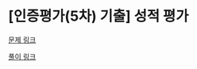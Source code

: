 # [인증평가(5차) 기출] 성적 평가

[문제 링크](https://softeer.ai/practice/info.do?idx=1&eid=1309)

[풀이 링크](https://vintage-pegasus-b0c.notion.site/5-42b44773adbb4dbaac1cd2cb6c3e0ac1)